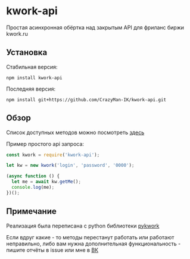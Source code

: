 # kwork-api

Простая асинхронная обёртка над закрытым API для фриланс биржи kwork.ru

## Установка

Стабильная версия:
```
npm install kwork-api
```

Последняя версия:
```
npm install git+https://github.com/CrazyMan-IK/kwork-api.git
```

## Обзор

Список доступных методов можно посмотреть [здесь](./examples/api_example.js)

Пример простого api запроса:

```js
const kwork = require('kwork-api');

let kw = new kwork('login', 'password', '0000');

(async function () {
  let me = await kw.getMe();
  console.log(me);
})();
```

## Примечание
Реализация была переписана с python библиотеки [pykwork](https://github.com/kesha1225/pykwork)

Если вдруг какие - то методы перестанут работать или работают неправильно, либо вам нужна дополнительная функциональность -
пишите отчёты в issue или мне в [ВК](https://vk.com/crazy_man_ik)